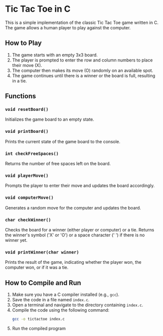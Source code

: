 # Tic Tac Toe in C

This is a simple implementation of the classic Tic Tac Toe game written in C. The game allows a human player to play against the computer.

## How to Play

1. The game starts with an empty 3x3 board.
2. The player is prompted to enter the row and column numbers to place their move (X).
3. The computer then makes its move (O) randomly on an available spot.
4. The game continues until there is a winner or the board is full, resulting in a tie.

## Functions

### `void resetBoard()`
Initializes the game board to an empty state.

### `void printBoard()`
Prints the current state of the game board to the console.

### `int checkFreeSpaces()`
Returns the number of free spaces left on the board.

### `void playerMove()`
Prompts the player to enter their move and updates the board accordingly.

### `void computerMove()`
Generates a random move for the computer and updates the board.

### `char checkWinner()`
Checks the board for a winner (either player or computer) or a tie. Returns the winner's symbol ('X' or 'O') or a space character (' ') if there is no winner yet.

### `void printWinner(char winner)`
Prints the result of the game, indicating whether the player won, the computer won, or if it was a tie.

## How to Compile and Run

1. Make sure you have a C compiler installed (e.g., `gcc`).
2. Save the code in a file named `index.c`.
3. Open a terminal and navigate to the directory containing `index.c`.
4. Compile the code using the following command:
    ```sh
    gcc -o tictactoe index.c
    ```
5. Run the compiled program

